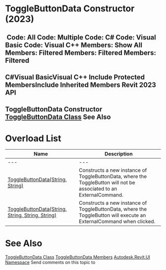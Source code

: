 # ToggleButtonData Constructor (2023)

﻿
 Code: All Code: Multiple Code: C# Code: Visual Basic Code: Visual C++  Members: Show All Members: Filtered Members: Filtered Members: Filtered   
---  
C#Visual BasicVisual C++
Include Protected MembersInclude Inherited Members
Revit 2023 API  
---  
ToggleButtonData Constructor   
[ToggleButtonData Class](ca92168b-f675-ce48-f1e3-fd5640762ad8.md "ToggleButtonData Class") See Also  
---  
# Overload List
| Name | Description |
| --- | --- |
| --- | --- | --- |
| [ToggleButtonData(String, String)](309eb3ec-4fb5-e4d0-e44c-183a48afe0ba.md "ToggleButtonData Constructor \(String, String\)") | Constructs a new instance of ToggleButtonData, where the ToggleButton will not be associated to an ExternalCommand. |
| [ToggleButtonData(String, String, String, String)](079c68bf-3bb5-7146-2631-91a33885b9c5.md "ToggleButtonData Constructor \(String, String, String, String\)") | Constructs a new instance of ToggleButtonData, where the ToggleButton will execute an ExternalCommand when clicked. |

# See Also
[ToggleButtonData Class](ca92168b-f675-ce48-f1e3-fd5640762ad8.md "ToggleButtonData Class")
[ToggleButtonData Members](c483d306-8fec-a0d2-3d3c-d1b8082d6fb2.md "ToggleButtonData Members")
[Autodesk.Revit.UI Namespace](e86fd90a-8957-02a6-da7f-ced248966e3e.md "Autodesk.Revit.UI Namespace")
Send comments on this topic to 